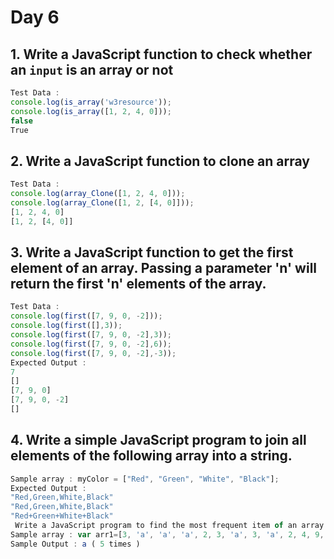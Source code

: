 # Day 6

## 1. Write a JavaScript function to check whether an `input` is an array or not
``` javascript
Test Data :
console.log(is_array('w3resource'));
console.log(is_array([1, 2, 4, 0]));
false
True
```
## 2. Write a JavaScript function to clone an array
``` javascript
Test Data :
console.log(array_Clone([1, 2, 4, 0]));
console.log(array_Clone([1, 2, [4, 0]]));
[1, 2, 4, 0]
[1, 2, [4, 0]]
```

## 3. Write a JavaScript function to get the first element of an array. Passing a parameter 'n' will return the first 'n' elements of the array.
``` javascript
Test Data :
console.log(first([7, 9, 0, -2]));
console.log(first([],3));
console.log(first([7, 9, 0, -2],3));
console.log(first([7, 9, 0, -2],6));
console.log(first([7, 9, 0, -2],-3));
Expected Output :
7
[]
[7, 9, 0]
[7, 9, 0, -2]
[]
```

## 4. Write a simple JavaScript program to join all elements of the following array into a string.
``` javascript
Sample array : myColor = ["Red", "Green", "White", "Black"];
Expected Output :
"Red,Green,White,Black"
"Red,Green,White,Black"
"Red+Green+White+Black"
 Write a JavaScript program to find the most frequent item of an array
Sample array : var arr1=[3, 'a', 'a', 'a', 2, 3, 'a', 3, 'a', 2, 4, 9, 3];
Sample Output : a ( 5 times )
```